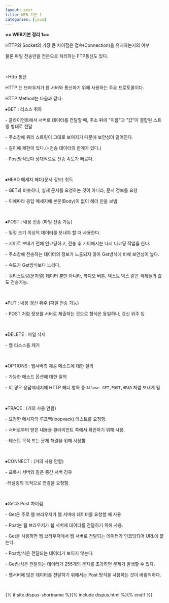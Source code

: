 ```yaml
---
layout: post
title: WEB 기본 1
categories: [java]
---
```


**== WEB기본 정리 1==**<br>

HTTP와 Socket의 가장 큰 차이점은 접속(Connection)을 유지하는지의 여부

물론 파일 전송만을 전문으로 처리하는 FTP통신도 있다.

​     

∘Http 통신

HTTP 는 브라우저가 웹 서버와 통신하기 위해 사용하는 주요 프로토콜이다. 

HTTP Method는 다음과 같다.

⦁GET : 리소스 취득

\- 클라이언트에서 서버로 데이터를 전달할 때, 주소 뒤에 "이름"과 "값"이 결합된 스트링 형태로 전달

\- 주소창에 쿼리 스트링이 그대로 보여지기 때문에 보안성이 떨어진다.

\- 길이에 제한이 있다.(=전송 데이터의 한계가 있다.)

\- Post방식보다 상대적으로 전송 속도가 빠르다.

​     

⦁HEAD  메세지 헤더(문서 정보) 취득

\- GET과 비슷하나, 실제 문서를 요청하는 것이 아니라, 문서 정보를 요청

\- 이에따라 응답 메세지에 본문(Body)이 없이 헤더 만을 보냄

​     

⦁POST : 내용 전송 (파일 전송 가능)

  \- 일정 크기 이상의 데이터를 보내야 할 때 사용한다.

  \- 서버로 보내기 전에 인코딩하고, 전송 후 서버에서는 다시 디코딩 작업을 한다.

  \- 주소창에 전송하는 데이터의 정보가 노출되지 않아 Get방식에 비해 보안성이 높다.

  \- 속도가 Get방식보다 느리다.

  \- 쿼리스트링(문자열) 데이터 뿐만 아니라, 라디오 버튼, 텍스트 박스 같은 객체들의 값도 전송가능.

​     

⦁PUT : 내용 갱신 위주 (파일 전송 가능)

\- POST 처럼 정보를 서버로 제출하는 것으로 형식은 동일하나, 갱신 위주 임

​     

⦁DELETE : 파일 삭제

\- 웹 리소스를 제거 

​     

⦁OPTIONS : 웹서버측 제공 메소드에 대한 질의

\- 가능한 메소드 옵션에 대한 질의

\- 이 경우 응답메세지에 HTTP 헤더 항목 중 `Allow: GET,POST,HEAD` 처럼 보내게 됨

​     

⦁TRACE : (거의 사용 안함)

\- 요청한 메시지의 루프백(loopvack) 테스트를 요청함. 

\- 서버로부터 받은 내용을 클라이언트 쪽에서 확인하기 위해 사용.

\- 테스트 목적 또는 문제 해결을 위해 사용함

​     

⦁CONNECT : (거의 사용 안함)

\- 프록시 서버와 같은 중간 서버 경유

-터널링의 목적으로 연결을 요청함.

​     

⦁Get과 Post 차이점

\- Get은 주로 웹 브라우저가 웹 서버에 데이터를 요청할 때 사용

\- Post는 웹 브라우저가 웹 서버에 데이터를 전달하기 위해 사용.

\- Get을 사용하면 웹 브라우저에서 웹 서버로 전달되는 데이터가 인코딩되어 URL에 붙는다.

\- Post방식은 전달되는 데이터가 보이지 않는다.

\- Get방식은 전달되는 데이터가 255개의 문자를 초과하면 문제가 발생할 수 있다.

\- 웹서버에 많은 데이터를 전달하기 위해서는 Post 방식을 사용하는 것이 바람직하다.

​     

{% if site.dispus-shortname %}{% include dispus.html %}{% endif %}